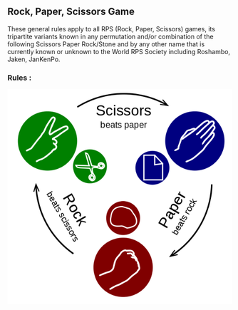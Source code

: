 ## Rock, Paper, Scissors Game

These general rules apply to all RPS (Rock, Paper, Scissors) games, its tripartite variants known in any permutation and/or combination of the following Scissors Paper Rock/Stone and by any other name that is currently known or unknown to the World RPS Society including Roshambo, Jaken, JanKenPo.

### Rules :

![rps-rules](./RPS.png)